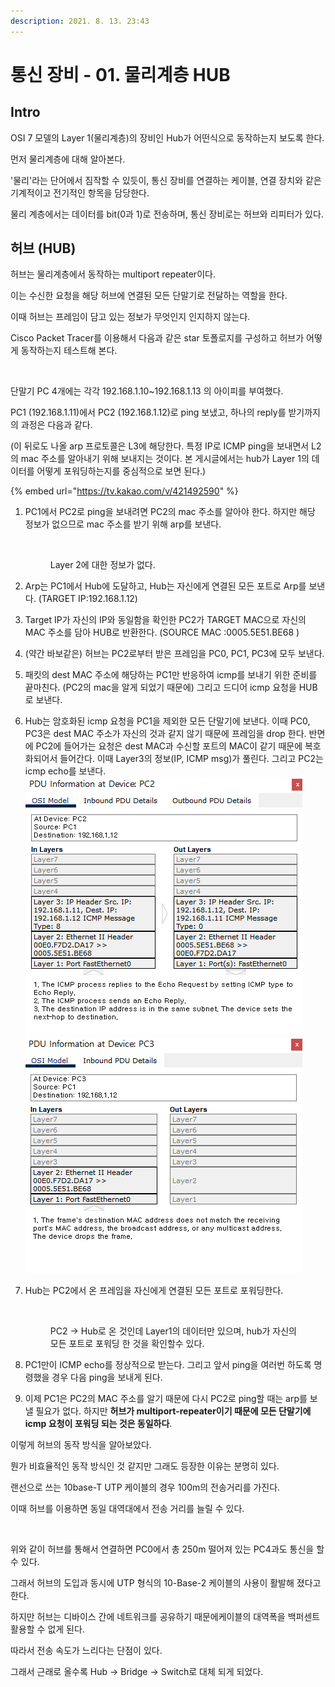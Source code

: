 ```yaml
---
description: 2021. 8. 13. 23:43
---
```


# 통신 장비 - 01. 물리계층 HUB

## Intro

OSI 7 모델의 Layer 1(물리계층)의 장비인 Hub가 어떤식으로 동작하는지 보도록 한다.

먼저 물리계층에 대해 알아본다.

'물리'라는 단어에서 짐작할 수 있듯이, 통신 장비를 연결하는 케이블, 연결 장치와 같은 기계적이고 전기적인 항목을 담당한다.

물리 계층에서는 데이터를 bit(0과 1)로 전송하며, 통신 장비로는 허브와 리피터가 있다.&#x20;



## **허브 (HUB)**

허브는 물리계층에서 동작하는 multiport repeater이다.&#x20;

이는 수신한 요청을 해당 허브에 연결된 모든 단말기로 전달하는 역할을 한다.&#x20;

이때 허브는 프레임이 담고 있는 정보가 무엇인지 인지하지 않는다.

Cisco Packet Tracer를 이용해서 다음과 같은 star 토폴로지를 구성하고 허브가 어떻게 동작하는지 테스트해 본다.

<figure><img src="https://blog.kakaocdn.net/dn/968j4/btrb6ubT0xu/vbROKkFApQ2mxu793dMbgK/img.png" alt=""><figcaption></figcaption></figure>

단말기 PC 4개에는 각각 192.168.1.10\~192.168.1.13 의 아이피를 부여했다.

PC1 (192.168.1.11)에서 PC2 (192.168.1.12)로 ping 보냈고, 하나의 reply를 받기까지의 과정은 다음과 같다.

&#x20;(이 뒤로도 나올 arp 프로토콜은 L3에 해당한다. 특정 IP로 ICMP ping을 보내면서 L2의 mac 주소를 알아내기 위해 보내지는 것이다. 본 게시글에서는 hub가 Layer 1의 데이터를 어떻게 포워딩하는지를 중심적으로 보면 된다.)

{% embed url="https://tv.kakao.com/v/421492590" %}

1.  PC1에서 PC2로 ping을 보내려면 PC2의 mac 주소를 알아야 한다. 하지만 해당 정보가 없으므로 mac 주소를 받기 위해 arp를 보낸다.

    <figure><img src="https://blog.kakaocdn.net/dn/tJ8ka/btrb8fZsozc/31CjVk4HtHORQAsJ5bRkbK/img.png" alt=""><figcaption><p>Layer 2에 대한 정보가 없다.</p></figcaption></figure>
2. Arp는 PC1에서 Hub에 도달하고, Hub는 자신에게 연결된 모든 포트로 Arp를 보낸다. (TARGET IP:192.168.1.12)
3. Target IP가 자신의 IP와 동일함을 확인한 PC2가 TARGET MAC으로 자신의 MAC 주소를 담아 HUB로 반환한다. (SOURCE MAC :0005.5E51.BE68 )
4. (약간 바보같은) 허브는 PC2로부터 받은 프레임을 PC0, PC1, PC3에 모두 보낸다.&#x20;
5. 패킷의 dest MAC 주소에 해당하는 PC1만 반응하여 icmp를 보내기 위한 준비를 끝마친다. (PC2의 mac을 알게 되었기 때문에) 그리고 드디어 icmp 요청을 HUB로 보낸다.
6. Hub는 암호화된 icmp 요청을 PC1을 제외한 모든 단말기에 보낸다. 이때 PC0, PC3은 dest MAC 주소가 자신의 것과 같지 않기 때문에 프레임을 drop 한다. 반면에 PC2에 들어가는 요청은 dest MAC과 수신할 포트의 MAC이 같기 때문에 복호화되어서 들어간다. 이때 Layer3의 정보(IP, ICMP msg)가 풀린다. 그리고 PC2는 icmp echo를 보낸다.\
   ![](<../../.gitbook/assets/image (2).png>)![](<../../.gitbook/assets/image (1).png>)
7.  Hub는 PC2에서 온 프레임을 자신에게 연결된 모든 포트로 포워딩한다.

    <figure><img src="https://blog.kakaocdn.net/dn/zt7wa/btrb5nqFiIT/Vyn1rlVKEERFTwdkky1i2K/img.png" alt=""><figcaption><p>PC2 -> Hub로 온 것인데 Layer1의 데이터만 있으며, hub가 자신의 모든 포트로 포워딩 한 것을 확인할수 있다. </p></figcaption></figure>
8. PC1만이 ICMP echo를 정상적으로 받는다. 그리고 앞서 ping을 여러번 하도록 명령했을 경우 다음 ping을 보내게 된다.
9. 이제 PC1은 PC2의 MAC 주소를 알기 때문에 다시 PC2로 ping할 때는 arp를 보낼 필요가 없다. 하지만 **허브가 multiport-repeater이기 때문에 모든 단말기에 icmp 요청이 포워딩 되는 것은 동일하다**.



이렇게 허브의 동작 방식을 알아보았다.&#x20;

뭔가 비효율적인 동작 방식인 것 같지만 그래도 등장한 이유는 분명히 있다.

랜선으로 쓰는 10base-T UTP 케이블의 경우 100m의 전송거리를 가진다.

이때 허브를 이용하면 동일 대역대에서 전송 거리를 늘릴 수 있다.

<figure><img src="https://blog.kakaocdn.net/dn/Y6TIL/btrb24ER1zP/wCUknhTy85YRJuZZw8CD6K/img.png" alt=""><figcaption></figcaption></figure>

위와 같이 허브를 통해서 연결하면 PC0에서 총 250m 떨어져 있는 PC4과도 통신을 할 수 있다.

그래서 허브의 도입과 동시에 UTP 형식의 10-Base-2 케이블의 사용이 활발해 졌다고 한다.



하지만 허브는 디바이스 간에 네트워크를 공유하기 때문에케이블의 대역폭을 백퍼센트 활용할 수 없게 된다.

따라서 전송 속도가 느리다는 단점이 있다.

그래서 근래로 올수록 Hub -> Bridge -> Switch로 대체 되게 되었다.&#x20;


